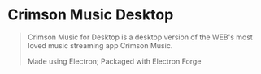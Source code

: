 # Crimson Music Desktop
> Crimson Music for Desktop is a desktop version of the WEB's most loved music streaming app Crimson Music.
>
> Made using Electron; Packaged with Electron Forge
